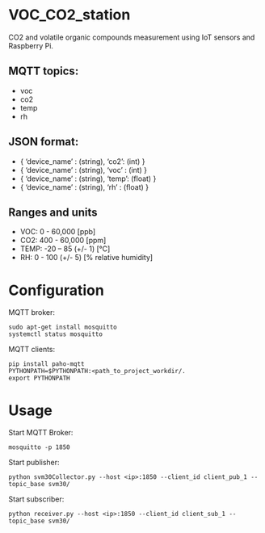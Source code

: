 # VOC_CO2_station
CO2 and volatile organic compounds measurement using IoT sensors and Raspberry Pi.

## MQTT topics:
- voc
- co2
- temp
- rh

## JSON format:
- { ‘device_name’ : (string), ‘co2’: (int) }
- { ‘device_name’ : (string), ‘voc’ : (int) }
- { ‘device_name’ : (string), ‘temp’: (float) }
- { ‘device_name’ : (string), ‘rh’ : (float) }

## Ranges and units
- VOC:     0  - 60,000           [ppb]
- CO2:    400 - 60,000           [ppm]
- TEMP:   -20 – 85      (+/- 1)  [°C]
- RH:      0  - 100     (+/- 5)  [% relative humidity]

# Configuration
MQTT broker:
```
sudo apt-get install mosquitto
systemctl status mosquitto
```

MQTT clients:
```
pip install paho-mqtt
PYTHONPATH=$PYTHONPATH:<path_to_project_workdir/.
export PYTHONPATH
```

# Usage
Start MQTT Broker:
```
mosquitto -p 1850
```

Start publisher:
```{python3.8}
python svm30Collector.py --host <ip>:1850 --client_id client_pub_1 --topic_base svm30/
```

Start subscriber:
```{python3.8}
python receiver.py --host <ip>:1850 --client_id client_sub_1 --topic_base svm30/
```
